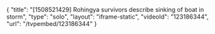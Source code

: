 {
    "title": "[1508521429] Rohingya survivors describe sinking of boat in storm",
    "type": "solo",
    "layout": "iframe-static",
    "videoId": "123186344",
    "url": "\/tvpembed\/123186344"
}